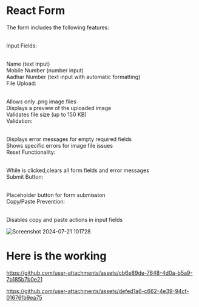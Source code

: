 # React Form
The form includes the following features:<br><br>

Input Fields:<br><br>

Name (text input)<br>
Mobile Number (number input)<br>
Aadhar Number (text input with automatic formatting)<br>
File Upload:<br><br>

Allows only .png image files<br>
Displays a preview of the uploaded image<br>
Validates file size (up to 150 KB)<br>
Validation:<br><br>

Displays error messages for empty required fields<br>
Shows specific errors for image file issues<br>
Reset Functionality:<br><br>

While is clicked,clears all form fields and error messages<br>
Submit Button:<br><br>

Placeholder button for form submission<br>
Copy/Paste Prevention:<br><br>

Disables copy and paste actions in input fields

![Screenshot 2024-07-21 101728](https://github.com/user-attachments/assets/cf8c4548-9a4d-4154-a4d3-68e476f50326)
# Here is the working

https://github.com/user-attachments/assets/cb6e89de-7648-4d0a-b5a9-7b185b7b0e21






https://github.com/user-attachments/assets/defed1a6-c662-4e39-94cf-01676fb9ea75


